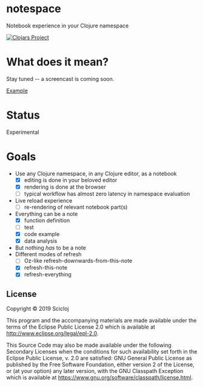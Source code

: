 # notespace

Notebook experience in your Clojure namespace

[![Clojars Project](https://img.shields.io/clojars/v/scicloj/notespace.svg)](https://clojars.org/scicloj/notespace)

# What does it mean?
Stay tuned -- a screencast is coming soon.

[Example](https://pycloj.github.io/libpython-clj-examples/using-1.28/resources/public/basic-tests/keras-test/index.html)

# Status
Experimental

# Goals

* Use any Clojure namespace, in any Clojure editor, as a notebook
  * [x] editing is done in your beloved editor
  * [x] rendering is done at the browser
  * [ ] typical workflow has almost zero latency in namespace evaluation
* Live reload experience
  * [ ] re-rendering of relevant notebook part(s)
* Everything can be a note
  * [x] function definition
  * [ ] test
  * [x] code example
  * [x] data analysis
* But nothing *has* to be a note
* Different modes of refresh
  * [ ] Oz-like refresh-downwards-from-this-note
  * [x] refresh-this-note
  * [x] refresh-everything

## License

Copyright © 2019 Scicloj

This program and the accompanying materials are made available under the
terms of the Eclipse Public License 2.0 which is available at
http://www.eclipse.org/legal/epl-2.0.

This Source Code may also be made available under the following Secondary
Licenses when the conditions for such availability set forth in the Eclipse
Public License, v. 2.0 are satisfied: GNU General Public License as published by
the Free Software Foundation, either version 2 of the License, or (at your
option) any later version, with the GNU Classpath Exception which is available
at https://www.gnu.org/software/classpath/license.html.
